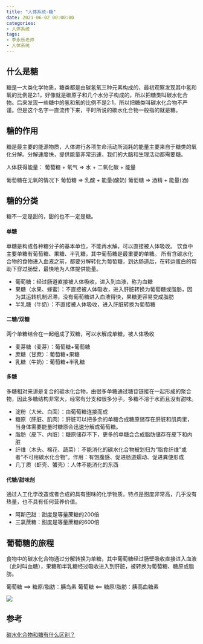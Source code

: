 ```yaml
---
title: "人体系统-糖"
date: 2021-06-02 00:00:00
categories:
- 人体系统
tags:
- 李永乐老师
- 人体系统
---
```


## 什么是糖

糖是一大类化学物质，糖类都是由碳氢氧三种元素构成的，最初观察发现其中氢和氧的比例是2:1，好像就是碳原子和几个水分子构成的，所以把糖类叫碳水化合物。后来发现一些糖中的氢和氧的比例不是2:1，所以把糖类叫碳水化合物不严谨。但是这个名字一直流传下来，平时所说的碳水化合物一般指的就是糖。

## 糖的作用

糖是最主要的能源物质，人体进行各项生命活动所消耗的能量主要来自于糖类的氧化分解。分解速度快，提供能量非常迅速，我们的大脑和生理活动都需要糖。

人体获得能量：
葡萄糖 + 氧气 => 水 + 二氧化碳 + 能量

葡萄糖在无氧的情况下
葡萄糖 => 乳酸 + 能量(酸奶)
葡萄糖 => 酒精 + 能量(酒)

## 糖的分类
糖不一定是甜的，甜的也不一定是糖。

#### 单糖
单糖是构成各种糖分子的基本单位，不能再水解，可以直接被人体吸收。
饮食中主要单糖有葡萄糖、果糖、半乳糖，其中葡萄糖是最重要的单糖。
所有含碳水化合物的食物进入血液之前，都要分解转化为葡萄糖，到达肠道后，在转运蛋白的帮助下穿过肠壁，最快地为人体提供能量。

* 葡萄糖：经过肠道直接被人体吸收，进入到血液，称为血糖
* 果糖（水果、蜂蜜）：不直接被人体吸收，进入肝脏转换为葡萄糖或脂肪，因为其运转机制迟滞，没有葡萄糖进入血液得快，果糖更容易变成脂肪
* 半乳糖（牛奶）：不直接被人体吸收，进入肝脏转换为葡萄糖

#### 二糖/双糖
两个单糖结合在一起组成了双糖，可以水解成单糖，被人体吸收

* 麦芽糖（麦芽）：葡萄糖+葡萄糖
* 蔗糖（甘蔗）：葡萄糖+果糖
* 乳糖（牛奶）：葡萄糖+半乳糖

#### 多糖
多糖相对来讲是复合的碳水化合物，由很多单糖通过糖苷链接在一起形成的聚合物，因此多糖结构非常大，经常有分支和很多分子。多糖不溶于水而且没有甜味。

* 淀粉（大米、白面）：由葡萄糖连接而成
* 糖原（肝脏、肌肉）：肝脏可以把多余的单糖合成糖原储存在肝脏和肌肉里，当身体需要能量时糖原会迅速分解成葡萄糖。
* 脂肪（皮下、内脏）：糖原储存不下，更多的单糖会合成脂肪储存在皮下和内脏
* 纤维（木头、棉花、蔬菜）：不能消化的碳水化合物被划归为“脂食纤维”或者“不可用碳水化合物”。作用：有饱腹感、促进肠道蠕动、促进粪便形成
* 几丁质（虾壳、蟹壳）：人体不能消化的东西

#### 代糖/甜味剂
通过人工化学改造或者合成的具有甜味的化学物质。特点是甜度非常高，几乎没有热量，也不具有任何营养价值。

* 阿斯巴甜：甜度是等量蔗糖的200倍
* 三氯蔗糖：甜度是等量蔗糖的600倍

## 葡萄糖的旅程
食物中的碳水化合物通过分解转换为单糖，其中葡萄糖经过肠壁吸收直接进入血液（此时叫血糖），果糖和半乳糖经过吸收进入到肝脏，被转换为葡萄糖、糖原或脂肪。

葡萄糖 ==> 糖原/脂肪：胰岛素
葡萄糖 <== 糖原/脂肪：胰高血糖素

![](https://gitee.com/lights8080/lights8080-oss/raw/master/2021/06/PGbDKQ.png)

## 参考
[碳水化合物和糖有什么区别？](https://www.zhihu.com/question/20714926/answer/73370674)

